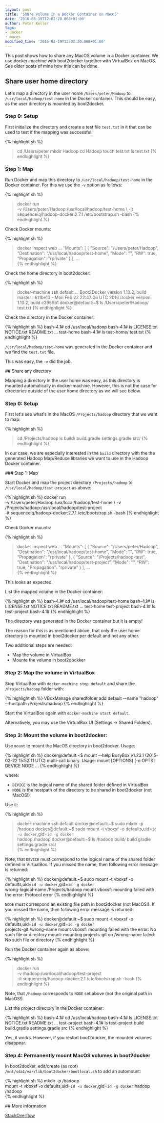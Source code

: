 ```yaml
---
layout: post
title: 'Share volume in a Docker Container on MacOS'
date: '2016-03-19T12:02:20.068+01:00'
author: Peter Keller
tags:
- docker
- macos
modified_time: '2016-03-19T12:02:20.068+01:00'
---
```


This post shows how to share any MacOS volume in a Docker container. We use
docker-machine with boot2docker together with VirtualBox on MacOS. See older posts of mine
how this can be done.

## Share user home directory

Let's map a directory in the user home `/Users/peter/Hadoop`  to `/usr/local/hadoop/test-home`
in the Docker container. This should be easy, as the user directory is mounted
by boot2docker.

### Step 0: Setup

First initialize the directory and create a test file `test.txt` in it that can be
used to test if the mapping was successful:

{% highlight sh %}
> cd /Users/peter
> mkdir Hadoop
> cd Hadoop
> touch test.txt
> ls
test.txt
{% endhighlight %}

### Step 1: Map

Run Docker and map this directory to `/usr/local/hadoop/test-home` in the 
Docker container. For this we use the `-v` option as follows:

{% highlight sh %}
> docker run \
  -v /Users/peter/Hadoop:/usr/local/hadoop/test-home \ 
  -it sequenceiq/hadoop-docker:2.7.1 /etc/bootstrap.sh -bash
{% endhighlight %}    

Check Docker mounts:

{% highlight sh %}
> docker inspect web
...
    "Mounts": [
        {
            "Source": "/Users/peter/Hadoop",
            "Destination": "/usr/local/hadoop/test-home",
            "Mode": "",
            "RW": true,
            "Propagation": "rprivate"
        }
        ],
...       
{% endhighlight %}   

Check the home directory in boot2docker:

{% highlight sh %}
> docker-machine ssh default
...
Boot2Docker version 1.10.2, build master : 611be10 - Mon Feb 22 22:47:06 UTC 2016
Docker version 1.10.2, build c3959b1
docker@default:~$ ls /Users/peter/Hadoop/
test.txt
{% endhighlight %}

Check the directory in the Docker container:

{% highlight sh %}
bash-4.1# cd /usr/local/hadoop
bash-4.1# ls
LICENSE.txt  NOTICE.txt  README.txt ... test-home
bash-4.1# ls test-home/
test.txt
{% endhighlight %}    

`/usr/local/hadoop/test-home` was generated in the Docker container and we 
find the `test.txt` file. 

This was easy, the `-v` did the job.


## Share any directory

Mapping a directory in the user home was easy, as this directory is mounted
automatically in docker-machine. However, this is not the case for directories
outside of the user home directory as we will see below.

### Step 0: Setup

First let's see what's in the MacOS `/Projects/hadoop` directory that we want to map:

{% highlight sh %}
> cd /Projects/hadoop
> ls
build/  build.gradle  settings.gradle  src/
{% endhighlight %}  

In our case, we are especially interested in the `build` directory with the 
the generated Hadoop Map/Reduce libraries we want to use in the Hadoop Docker 
container. 

### Step 1: Map

Start Docker and map the project directory `/Projects/hadoop` to 
`/usr/local/hadoop/test-project` as above:

{% highlight sh %}
docker run \
  -v /Users/peter/Hadoop:/usr/local/hadoop/test-home \ 
  -v /Projects/hadoop:/usr/local/hadoop/test-project  \
  -it sequenceiq/hadoop-docker:2.7.1 /etc/bootstrap.sh -bash
{% endhighlight %}    

Check Docker mounts:

{% highlight sh %}
> docker inspect web
...
    "Mounts": [
        {
            "Source": "/Users/peter/Hadoop",
            "Destination": "/usr/local/hadoop/test-home",
            "Mode": "",
            "RW": true,
            "Propagation": "rprivate"
        },
        {
            "Source": "/Projects/hadoop-test",
            "Destination": "/usr/local/hadoop/test-project",
            "Mode": "",
            "RW": true,
            "Propagation": "rprivate"
        }
        ],
...     
{% endhighlight %}    

This looks as expected. 

List the mapped volume in the Docker container:

{% highlight sh %}
bash-4.1# cd /usr/local/hadoop/test-home
bash-4.1# ls
LICENSE.txt  NOTICE.txt  README.txt ... 	test-home  test-project
bash-4.1# ls test-project
bash-4.1# 
{% endhighlight %}    

The directory was generated in the Docker container but it is empty! 

The reason for this is as mentioned above, that only the user home directory
is mounted in boot2docker per default and not any other. 

Two additional steps are needed:

- Map the volume in VirtualBox
- Mounte the volume in boot2dockker

### Step 2: Map the volume in VirtualBox

Stop VirtualBox with `docker-machine stop default` and share the 
`/Projects/hadoop` folder with:

{% highlight sh %}
VBoxManage sharedfolder add default --name "hadoop" --hostpath /Projects/hadoop 
{% endhighlight %}

Start the VirtualBox again with `docker-machine start default`.

Alternatively, you may use the VirtualBox UI (Settings -> Shared Folders).

### Step 3: Mount the volume in boot2docker:

Use `mount` to mount the MacOS directory in boot2docker. Usage:

{% highlight sh %}
docker@default:~$ mount --help
BusyBox v1.23.1 (2015-02-22 15:52:11 UTC) multi-call binary.
Usage: mount [OPTIONS] [-o OPTS] DEVICE NODE
...
{% endhighlight %}

where:

- `DEVICE` is the logical name of the shared folder defined in VirtualBox
- `NODE` is the hostpath of the directory to be shared in boot2docker (not MacOS!)

Use it:

{% highlight sh %}
> docker-machine ssh default
docker@default:~$ sudo mkdir -p /hadoop
docker@default:~$ sudo mount -t vboxsf -o defaults,uid=`id -u docker`,gid=`id -g docker` \
  hadoop /hadoop
docker@default:~$ ls /hadoop
build/  build.gradle  settings.gradle  src/  
{% endhighlight %}

Note, that `DEVICE` must correspond to the logical name of the shared folder defined
in VirtualBox. If you missed the name, then following error message is returned:

{% highlight sh %}
docker@default:~$ sudo mount -t vboxsf -o defaults,uid=`id -u docker`,gid=`id -g docker` \
  wrong-logical-name /Projects/hadoop
mount.vboxsf: mounting failed with the error: Protocol error
{% endhighlight %}

`NODE` must correspond an existing file path in boot2docker (not MacOS!). If you missed the name, then
following error message is returned:

{% highlight sh %}
docker@default:~$ sudo mount -t vboxsf -o defaults,uid=`id -u docker`,gid=`id -g docker` \
  projects-git /wrong-name
mount.vboxsf: mounting failed with the error: No such file or directory
mount: mounting projects-git on /wrong-name failed: No such file or directory
{% endhighlight %}

Run the Docker container again as above:

{% highlight sh %}
> docker run \
  -v /hadoop:/usr/local/hadoop/test-project  \
  -it sequenceiq/hadoop-docker:2.1 /etc/bootstrap.sh -bash
{% endhighlight %}  

Note, that `/hadoop` corresponds to `NODE` set above (not the original path in MacOS!). 

List the project directory in the Docker container:

{% highlight sh %}
bash-4.1# cd /usr/local/hadoop
bash-4.1# ls
LICENSE.txt  NOTICE.txt  README.txt ...  test-project
bash-4.1# ls test-project
build  build.gradle  settings.gradle  src
{% endhighlight %}    

Yes, it works. However, if you restart boot2docker, the mounted volumes disappear.

### Step 4: Permanently mount MacOS volumes in boot2docker

In boot2docker, edit/create (as root) `/mnt/sda1/var/lib/boot2docker/bootlocal.sh` to
add an automount:  

{% highlight sh %}
mkdir -p /hadoop                         
mount -t vboxsf -o defaults,uid=`id -u docker`,gid=`id -g docker` hadoop /hadoop  
{% endhighlight %}    
    

## More information

[StackOverflow](http://stackoverflow.com/questions/30040708/how-to-mount-local-volumes-in-docker-machine)
 
